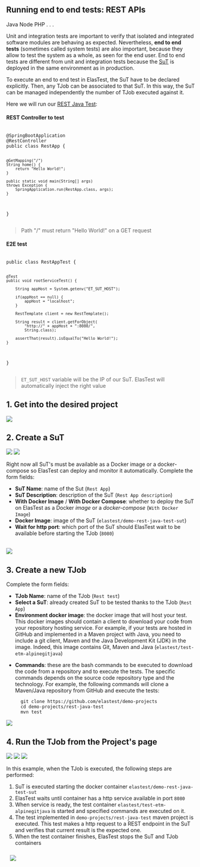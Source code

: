 <div class="range range-xs-left">
<div class="cell-xs-10 cell-lg-6 text-md-left inset-md-right-80 cell-lg-push-1 offset-top-50 offset-lg-top-0">
<h2 id="content" class="h1">Running end to end tests: REST APIs</h2>
<div class="offset-top-30 offset-md-top-50">
</div>
</div>
</div>

<div class="badges-menu">
    <span class="badge badge-default my-badge">Java</span>
    <span class="badge badge-default my-badge my-badge-disabled">Node</span>
    <span class="badge badge-default my-badge my-badge-disabled">PHP</span>
    <span class="badge badge-default my-badge my-badge-disabled">. . .</span>
</div>

Unit and integration tests are important to verify that isolated and integrated software modules are behaving as expected. Nevertheless, **end to end tests** (sometimes called system tests) are also important, because they allow to test the system as a whole, as seen for the end user. End to end tests are different from unit and integration tests because the [SuT](/fundamentals/core-concepts/) is deployed in the same environment as in production. 

To execute an end to end test in ElasTest, the SuT have to be declared explicitly. Then, any TJob can be associated to that SuT. In this way, the SuT can be managed independently the number of TJob executed against it.

Here we will run our [REST Java Test](https://github.com/elastest/demo-projects/tree/master/rest-java-test):

<div class="row">
<div class="col-md-6">
<h4>REST Controller to test</h4>
<pre>
<code class="java">
@SpringBootApplication
@RestController
public class RestApp {

    @GetMapping("/")
    String home() {
        return "Hello World!";
    }

    public static void main(String[] args) 
    throws Exception {
        SpringApplication.run(RestApp.class, args);
    }
}
</code>
</pre>
<blockquote>Path "/" must return "Hello World!" on a GET request</blockquote>
</div>
<div class="col-md-6">
<h4>E2E test</h4>
<pre>
<code class="java">
public class RestAppTest {

	@Test
	public void rootServiceTest() {
		
		String appHost = System.getenv("ET_SUT_HOST");
		
		if(appHost == null) {
			appHost = "localhost";
		}
		
		RestTemplate client = new RestTemplate();
		
		String result = client.getForObject(
            "http://" + appHost + ":8080/",
            String.class);
		
		assertThat(result).isEqualTo("Hello World!");
	}
	
}
</code>
</pre>
<blockquote><code>ET_SUT_HOST</code> variable will be the IP of our SuT. ElasTest will automatically inject the right value</blockquote>
</div>
</div>

<h2 class="h4 no-border">1. Get into the desired project</h2>

<div class="docs-gallery inline-block">
    <a data-fancybox="gallery-1" href="/docs/how-to/images/e2eRest1.png"><img class="img-responsive img-wellcome" src="/docs/how-to/images/e2eRest1.png"/></a>
</div>

<h2 class="h4 no-border">2. Create a SuT</h2>

<div class="docs-gallery inline-block">
    <a data-fancybox="gallery-2" href="/docs/how-to/images/e2eRest2.png"><img class="img-responsive img-wellcome" src="/docs/how-to/images/e2eRest2.png"/></a>
    <a data-fancybox="gallery-2" href="/docs/how-to/images/e2eRest3.png"><img class="img-responsive img-wellcome" src="/docs/how-to/images/e2eRest3.png"/></a>
</div>

Right now all SuT's must be available as a Docker image or a docker-compose so ElasTest can deploy and monitor it automatically. Complete the form fields:

- **SuT Name**: name of the Sut (`Rest App`)
- **SuT Description**: description of the SuT (`Rest App description`)
- **With Docker Image** / **With Docker Compose**: whether to deploy the SuT on ElasTest as a Docker *image* or a *docker-compose* (`With Docker Image`)
- **Docker Image**: image of the SuT (`elastest/demo-rest-java-test-sut`)
- **Wait for http port**: which port of the SuT should ElasTest wait to be available before starting the TJob (`8080`)

<br>

<div class="docs-gallery inline-block">
    <a data-fancybox="gallery-2" href="/docs/how-to/images/e2eRest4.png"><img class="img-responsive img-wellcome" src="/docs/how-to/images/e2eRest4.png"/></a>
</div>

<h2 class="h4 no-border">3. Create a new TJob</h2>

Complete the form fields:

- **TJob Name**: name of the TJob (`Rest test`)
- **Select a SuT**: already created SuT to be tested thanks to the TJob (`Rest App`)
- **Environment docker image**: the docker image that will host your test. This docker images should contain a client to download your code from your repository hosting service. For example, if your tests are hosted in GitHub and implemented in a Maven project with Java, you need to include a git client, Maven and the Java Development Kit (JDK) in the image. Indeed, this image contains Git, Maven and Java (`elastest/test-etm-alpinegitjava`)
<!-- Modify when all images are available for testing with different hostsing services and technologies: Java, Maven, Pyhton, Ruby, Node... -->
- **Commands**: these are the bash commands to be executed to download the code from a repository and to execute the tests. The specific commands depends on the source code repository type and the technology. For example, the following commands will clone a Maven/Java repository from GitHub and execute the tests:

        git clone https://github.com/elastest/demo-projects
        cd demo-projects/rest-java-test
        mvn test


<div class="docs-gallery inline-block">
    <a data-fancybox="gallery-3" href="/docs/how-to/images/e2eRest5.png"><img class="img-responsive img-wellcome" src="/docs/how-to/images/e2eRest5.png"/></a>
</div>

<h2 class="h4 no-border">4. Run the TJob from the Project's page</h2>

<div class="docs-gallery inline-block">
    <a data-fancybox="gallery-4" href="/docs/how-to/images/5.png"><img class="img-responsive img-wellcome" src="/docs/how-to/images/5.png"/></a>
    <a data-fancybox="gallery-4" href="/docs/how-to/images/e2eRest6.png"><img class="img-responsive img-wellcome" src="/docs/how-to/images/e2eRest6.png"/></a>
    <a data-fancybox="gallery-4" href="/docs/how-to/images/e2eRest7.png"><img class="img-responsive img-wellcome" src="/docs/how-to/images/e2eRest7.png"/></a>
</div>

In this example, when the TJob is executed, the following steps are performed:
<ol class="ordered-list">
<li>SuT is executed starting the docker container <code>elastest/demo-rest-java-test-sut</code></li>
<li>ElasTest waits until container has a http service available in port <code>8080</code></li>
<li>When service is ready, the test container <code>elastest/test-etm-alpinegitjava</code> is started and specified commands are executed on it.</li>
<li>The test implemented in <code>demo-projects/rest-java-test</code> maven project is executed. This test makes a http request to a REST endpoint in the SuT and verifies that current result is the expected one.</li>
<li>When the test container finishes, ElasTest stops the SuT and TJob containers</li>
</ol>

<div class="docs-gallery inline-block">
    <a data-fancybox="gallery-5" href="/docs/how-to/images/e2e-flow.png"><img class="img-responsive img-wellcome" style="padding: 10px" src="/docs/how-to/images/e2e-flow.png"/></a>
</div>


<script src="//code.jquery.com/jquery-3.2.1.min.js"></script>
<link rel="stylesheet" href="https://cdnjs.cloudflare.com/ajax/libs/fancybox/3.2.5/jquery.fancybox.min.css" />
<script src="https://cdnjs.cloudflare.com/ajax/libs/fancybox/3.2.5/jquery.fancybox.min.js"></script>

<script>
var galleries = $('div.docs-gallery');
for (var i = 1; i <= galleries.length; i++) {
    $().fancybox({
    selector : '[data-fancybox="gallery-' + i + '"]',
    infobar : true,
    arrows : false,
    loop: false,
    protect: true,
    transitionEffect: 'slide',
    buttons : [
        'close'
    ],
    clickOutside : 'close',
    clickSlide   : 'close',
  });
}
</script>
